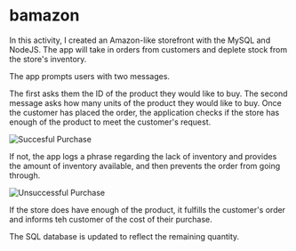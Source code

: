 # bamazon

In this activity, I created an Amazon-like storefront with the MySQL and NodeJS. The app will take in orders from customers and deplete stock from the store's inventory.

The app prompts users with two messages.

The first asks them the ID of the product they would like to buy.
The second message asks how many units of the product they would like to buy.
Once the customer has placed the order, the application checks if the store has enough of the product to meet the customer's request.

![Succesful Purchase](https://postimg.cc/image/x10yx57ad/)




If not, the app logs a phrase regarding the lack of inventory and provides the amount of inventory available, and then prevents the order from going through.

![Unsuccessful Purchase](https://postimg.cc/image/h2s97107p/)

If the store does have enough of the product, it fulfills the customer's order and informs teh customer of the cost of their purchase.

The SQL database is updated to reflect the remaining quantity.
